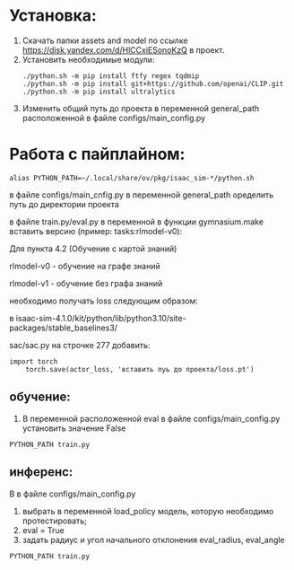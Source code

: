 # Установка:
1. Скачать папки assets and model по ссылке https://disk.yandex.com/d/HlCCxiESonoKzQ в проект.
2. Установить необходимые модули:
   ```
   ./python.sh -m pip install ftfy regex tqdmip
   ./python.sh -m pip install git+https://github.com/openai/CLIP.git
   ./python.sh -m pip install ultralytics
   ```
3. Изменить общий путь до проекта в переменной general_path расположенной в файле configs/main_config.py
# Работа с пайплайном:
```
alias PYTHON_PATH=~/.local/share/ov/pkg/isaac_sim-*/python.sh
```
в файле configs/main_cnfig.py в переменной general_path оределить путь до директории проекта

в файле train.py/eval.py в переменной в функции gymnasium.make вставить версию (пример: tasks:rlmodel-v0):

Для пункта 4.2 (Обучение с картой знаний)

rlmodel-v0 - обучение на графе знаний

rlmodel-v1 - обучение без графа знаний

необходимо получать loss следующим образом:

в isaac-sim-4.1.0/kit/python/lib/python3.10/site-packages/stable_baselines3/

sac/sac.py на строчке 277 добавить:
```
import torch
    torch.save(actor_loss, 'вставить пуь до проекта/loss.pt')
```
## обучение:
1. В переменной расположенной eval в файле configs/main_config.py установить значение False
```
PYTHON_PATH train.py
```
## инференс:
В в файле configs/main_config.py
1. выбрать в переменной load_policy модель, которую необходимо протестировать;
2. eval = True
3. задать радиус и угол начального отклонения eval_radius, eval_angle
```
PYTHON_PATH train.py
```
